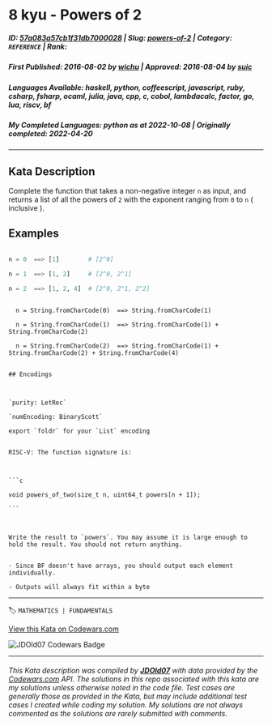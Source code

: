 # 8 kyu - Powers of 2

##### **ID**: [57a083a57cb1f31db7000028](https://www.codewars.com/kata/57a083a57cb1f31db7000028) | **Slug**: [powers-of-2](https://www.codewars.com/kata/57a083a57cb1f31db7000028) | **Category**: `REFERENCE` | **Rank**: <span style="color:white">8 kyu</span>

##### **First Published**: 2016-08-02 ***by*** [wichu](https://www.codewars.com/users/wichu) | **Approved**: 2016-08-04 ***by*** [suic](https://www.codewars.com/users/suic)

##### **Languages Available**: haskell, python, coffeescript, javascript, ruby, csharp, fsharp, ocaml, julia, java, cpp, c, cobol, lambdacalc, factor, go, lua, riscv, bf

##### **My Completed Languages**: python ***as at*** 2022-10-08 | **Originally completed**: 2022-04-20

---

## Kata Description


Complete the function that takes a non-negative integer `n` as input, and returns a list of all the powers of `2` with the exponent ranging from `0` to `n` ( inclusive ).



## Examples



```python

n = 0  ==> [1]        # [2^0]

n = 1  ==> [1, 2]     # [2^0, 2^1]

n = 2  ==> [1, 2, 4]  # [2^0, 2^1, 2^2]

```

```bf

  n = String.fromCharCode(0)  ==> String.fromCharCode(1)

  n = String.fromCharCode(1)  ==> String.fromCharCode(1) + String.fromCharCode(2)

  n = String.fromCharCode(2)  ==> String.fromCharCode(1) + String.fromCharCode(2) + String.fromCharCode(4)

```

~~~if:lambdacalc

## Encodings



`purity: LetRec`  

`numEncoding: BinaryScott`  

export `foldr` for your `List` encoding

~~~



~~~if:riscv

RISC-V: The function signature is:



```c

void powers_of_two(size_t n, uint64_t powers[n + 1]);

```



Write the result to `powers`. You may assume it is large enough to hold the result. You should not return anything.

~~~

~~~if:bf

- Since BF doesn't have arrays, you should output each element individually.

- Outputs will always fit within a byte

~~~

---


🏷 `MATHEMATICS | FUNDAMENTALS`


[View this Kata on Codewars.com](https://www.codewars.com/kata/57a083a57cb1f31db7000028)

![](https://www.codewars.com/users/jdold07/badges/large "JDOld07 Codewars Badge")

---

###### *This Kata description was compiled by [**JDOld07**](https://tpstech.dev) with data provided by the [Codewars.com](https://www.codewars.com) API.  The solutions in this repo associated with this kata are my solutions unless otherwise noted in the code file.  Test cases are generally those as provided in the Kata, but may include additional test cases I created while coding my solution.  My solutions are not always commented as the solutions are rarely submitted with comments.*
